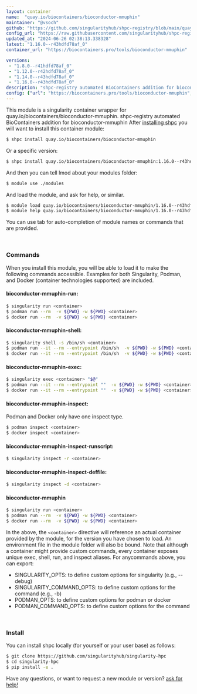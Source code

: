 ```yaml
---
layout: container
name:  "quay.io/biocontainers/bioconductor-mmuphin"
maintainer: "@vsoch"
github: "https://github.com/singularityhub/shpc-registry/blob/main/quay.io/biocontainers/bioconductor-mmuphin/container.yaml"
config_url: "https://raw.githubusercontent.com/singularityhub/shpc-registry/main/quay.io/biocontainers/bioconductor-mmuphin/container.yaml"
updated_at: "2024-06-26 02:38:13.338328"
latest: "1.16.0--r43hdfd78af_0"
container_url: "https://biocontainers.pro/tools/bioconductor-mmuphin"

versions:
 - "1.8.0--r41hdfd78af_0"
 - "1.12.0--r42hdfd78af_0"
 - "1.14.0--r43hdfd78af_0"
 - "1.16.0--r43hdfd78af_0"
description: "shpc-registry automated BioContainers addition for bioconductor-mmuphin"
config: {"url": "https://biocontainers.pro/tools/bioconductor-mmuphin", "maintainer": "@vsoch", "description": "shpc-registry automated BioContainers addition for bioconductor-mmuphin", "latest": {"1.16.0--r43hdfd78af_0": "sha256:fdd8ea30a8d2254e178ec52109a5ff5c168c0fba6a4015c4829305f0eb287f8c"}, "tags": {"1.8.0--r41hdfd78af_0": "sha256:4e2c9fc41452c42827611816fa66dd562397df402a6c8ee599b9aca976f928e2", "1.12.0--r42hdfd78af_0": "sha256:009027d90be7f8ed20300421e1c86b9029af84320ca84af8ab78a4c5b7d5fef5", "1.14.0--r43hdfd78af_0": "sha256:d929fcc92e66da0b1575ec17b5d4ca7b8c45fbc36d86576572754f805d206191", "1.16.0--r43hdfd78af_0": "sha256:fdd8ea30a8d2254e178ec52109a5ff5c168c0fba6a4015c4829305f0eb287f8c"}, "docker": "quay.io/biocontainers/bioconductor-mmuphin"}
---
```


This module is a singularity container wrapper for quay.io/biocontainers/bioconductor-mmuphin.
shpc-registry automated BioContainers addition for bioconductor-mmuphin
After [installing shpc](#install) you will want to install this container module:


```bash
$ shpc install quay.io/biocontainers/bioconductor-mmuphin
```

Or a specific version:

```bash
$ shpc install quay.io/biocontainers/bioconductor-mmuphin:1.16.0--r43hdfd78af_0
```

And then you can tell lmod about your modules folder:

```bash
$ module use ./modules
```

And load the module, and ask for help, or similar.

```bash
$ module load quay.io/biocontainers/bioconductor-mmuphin/1.16.0--r43hdfd78af_0
$ module help quay.io/biocontainers/bioconductor-mmuphin/1.16.0--r43hdfd78af_0
```

You can use tab for auto-completion of module names or commands that are provided.

<br>

### Commands

When you install this module, you will be able to load it to make the following commands accessible.
Examples for both Singularity, Podman, and Docker (container technologies supported) are included.

#### bioconductor-mmuphin-run:

```bash
$ singularity run <container>
$ podman run --rm  -v ${PWD} -w ${PWD} <container>
$ docker run --rm  -v ${PWD} -w ${PWD} <container>
```

#### bioconductor-mmuphin-shell:

```bash
$ singularity shell -s /bin/sh <container>
$ podman run --it --rm --entrypoint /bin/sh  -v ${PWD} -w ${PWD} <container>
$ docker run --it --rm --entrypoint /bin/sh  -v ${PWD} -w ${PWD} <container>
```

#### bioconductor-mmuphin-exec:

```bash
$ singularity exec <container> "$@"
$ podman run --it --rm --entrypoint ""  -v ${PWD} -w ${PWD} <container> "$@"
$ docker run --it --rm --entrypoint ""  -v ${PWD} -w ${PWD} <container> "$@"
```

#### bioconductor-mmuphin-inspect:

Podman and Docker only have one inspect type.

```bash
$ podman inspect <container>
$ docker inspect <container>
```

#### bioconductor-mmuphin-inspect-runscript:

```bash
$ singularity inspect -r <container>
```

#### bioconductor-mmuphin-inspect-deffile:

```bash
$ singularity inspect -d <container>
```



#### bioconductor-mmuphin

```bash
$ singularity run <container>
$ podman run --rm  -v ${PWD} -w ${PWD} <container>
$ docker run --rm  -v ${PWD} -w ${PWD} <container>
```


In the above, the `<container>` directive will reference an actual container provided
by the module, for the version you have chosen to load. An environment file in the
module folder will also be bound. Note that although a container
might provide custom commands, every container exposes unique exec, shell, run, and
inspect aliases. For anycommands above, you can export:

 - SINGULARITY_OPTS: to define custom options for singularity (e.g., --debug)
 - SINGULARITY_COMMAND_OPTS: to define custom options for the command (e.g., -b)
 - PODMAN_OPTS: to define custom options for podman or docker
 - PODMAN_COMMAND_OPTS: to define custom options for the command

<br>

### Install

You can install shpc locally (for yourself or your user base) as follows:

```bash
$ git clone https://github.com/singularityhub/singularity-hpc
$ cd singularity-hpc
$ pip install -e .
```

Have any questions, or want to request a new module or version? [ask for help!](https://github.com/singularityhub/singularity-hpc/issues)
